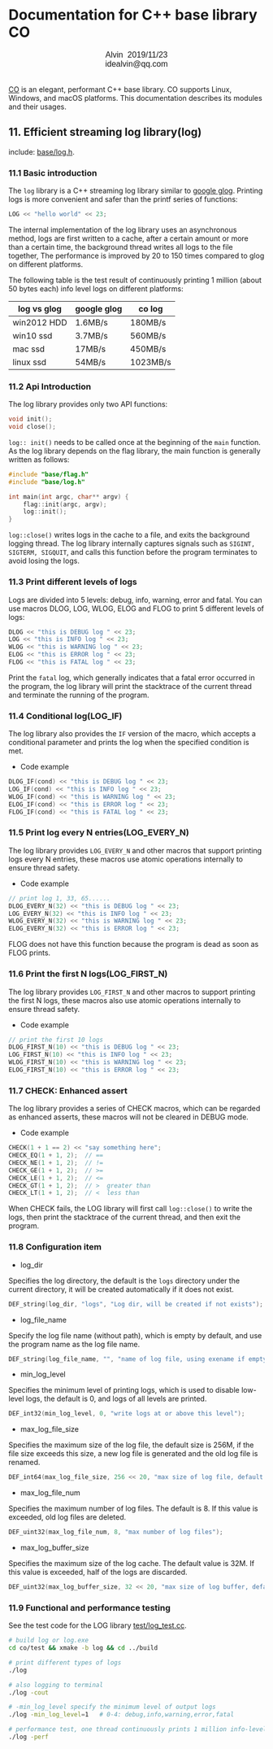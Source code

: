 # Documentation for C++ base library CO

<font face="Arial" size=3>
<center>
Alvin &nbsp;2019/11/23
</center>
<center>
idealvin@qq.com
</center>
<br />
</font>

[CO](https://github.com/idealvin/co) is an elegant, performant C++ base library. CO supports Linux, Windows, and macOS platforms. This documentation describes its modules and their usages.

## 11. Efficient streaming log library(log)

include: [base/log.h](https://github.com/idealvin/co/blob/master/base/log.h).

### 11.1 Basic introduction

The `log` library is a C++ streaming log library similar to [google glog](https://github.com/google/glog). Printing logs is more convenient and safer than the printf series of functions:

```cpp
LOG << "hello world" << 23;
```

The internal implementation of the log library uses an asynchronous method, logs are first written to a cache, after a certain amount or more than a certain time, the background thread writes all logs to the file together, The performance is improved by 20 to 150 times compared to glog on different platforms.

The following table is the test result of continuously printing 1 million (about 50 bytes each) info level logs on different platforms:

| log vs glog | google glog | co log |
| ------ | ------ | ------ |
| win2012 HDD | 1.6MB/s | 180MB/s |
| win10 ssd | 3.7MB/s | 560MB/s |
| mac ssd | 17MB/s | 450MB/s |
| linux ssd | 54MB/s | 1023MB/s |

### 11.2 Api Introduction

The log library provides only two API functions:
```cpp
void init();
void close();
```

`log:: init()` needs to be called once at the beginning of the `main` function. As the log library depends on the flag library, the main function is generally written as follows:
```cpp
#include "base/flag.h"
#include "base/log.h"

int main(int argc, char** argv) {
    flag::init(argc, argv);
    log::init();
}
```

`log::close()` writes logs in the cache to a file, and exits the background logging thread. The log library internally captures signals such as `SIGINT, SIGTERM, SIGQUIT`, and calls this function before the program terminates to avoid losing the logs.

### 11.3 Print different levels of logs

Logs are divided into 5 levels: debug, info, warning, error and fatal. You can use macros DLOG, LOG, WLOG, ELOG and FLOG to print 5 different levels of logs:

```cpp
DLOG << "this is DEBUG log " << 23;
LOG << "this is INFO log " << 23;
WLOG << "this is WARNING log " << 23;
ELOG << "this is ERROR log " << 23;
FLOG << "this is FATAL log " << 23;
```

Print the `fatal` log, which generally indicates that a fatal error occurred in the program, the log library will print the stacktrace of the current thread and terminate the running of the program.

### 11.4 Conditional log(LOG_IF)

The log library also provides the `IF` version of the macro, which accepts a conditional parameter and prints the log when the specified condition is met.

- Code example

```cpp
DLOG_IF(cond) << "this is DEBUG log " << 23;
LOG_IF(cond) << "this is INFO log " << 23;
WLOG_IF(cond) << "this is WARNING log " << 23;
ELOG_IF(cond) << "this is ERROR log " << 23;
FLOG_IF(cond) << "this is FATAL log " << 23;
```

### 11.5 Print log every N entries(LOG_EVERY_N)

The log library provides `LOG_EVERY_N` and other macros that support printing logs every N entries, these macros use atomic operations internally to ensure thread safety.

- Code example

```cpp
// print log 1, 33, 65......
DLOG_EVERY_N(32) << "this is DEBUG log " << 23;
LOG_EVERY_N(32) << "this is INFO log " << 23;
WLOG_EVERY_N(32) << "this is WARNING log " << 23;
ELOG_EVERY_N(32) << "this is ERROR log " << 23;
```

FLOG does not have this function because the program is dead as soon as FLOG prints.

### 11.6 Print the first N logs(LOG_FIRST_N)

The log library provides `LOG_FIRST_N` and other macros to support printing the first N logs, these macros also use atomic operations internally to ensure thread safety.

- Code example

```cpp
// print the first 10 logs
DLOG_FIRST_N(10) << "this is DEBUG log " << 23;
LOG_FIRST_N(10) << "this is INFO log " << 23;
WLOG_FIRST_N(10) << "this is WARNING log " << 23;
ELOG_FIRST_N(10) << "this is ERROR log " << 23;
```

### 11.7 CHECK: Enhanced assert

The log library provides a series of CHECK macros, which can be regarded as enhanced asserts, these macros will not be cleared in DEBUG mode.

- Code example

```cpp
CHECK(1 + 1 == 2) << "say something here";
CHECK_EQ(1 + 1, 2);  // ==
CHECK_NE(1 + 1, 2);  // !=
CHECK_GE(1 + 1, 2);  // >=
CHECK_LE(1 + 1, 2);  // <=
CHECK_GT(1 + 1, 2);  // >  greater than
CHECK_LT(1 + 1, 2);  // <  less than
```

When CHECK fails, the LOG library will first call `log::close()` to write the logs, then print the stacktrace of the current thread, and then exit the program.

### 11.8 Configuration item

- log_dir

Specifies the log directory, the default is the `logs` directory under the current directory, it will be created automatically if it does not exist.

```cpp
DEF_string(log_dir, "logs", "Log dir, will be created if not exists");
```

- log_file_name

Specify the log file name (without path), which is empty by default, and use the program name as the log file name.

```cpp
DEF_string(log_file_name, "", "name of log file, using exename if empty");
```

- min_log_level

Specifies the minimum level of printing logs, which is used to disable low-level logs, the default is 0, and logs of all levels are printed.

```cpp
DEF_int32(min_log_level, 0, "write logs at or above this level");
```

- max_log_file_size

Specifies the maximum size of the log file, the default size is 256M, if the file size exceeds this size, a new log file is generated and the old log file is renamed.

```cpp
DEF_int64(max_log_file_size, 256 << 20, "max size of log file, default: 256MB");
```

- max_log_file_num

Specifies the maximum number of log files. The default is 8. If this value is exceeded, old log files are deleted.

```cpp
DEF_uint32(max_log_file_num, 8, "max number of log files");
```

- max_log_buffer_size

Specifies the maximum size of the log cache. The default value is 32M. If this value is exceeded, half of the logs are discarded.

```cpp
DEF_uint32(max_log_buffer_size, 32 << 20, "max size of log buffer, default: 32MB");
```

### 11.9 Functional and performance testing

See the test code for the LOG library [test/log_test.cc](https://github.com/idealvin/co/blob/master/test/log_test.cc).

```sh
# build log or log.exe
cd co/test && xmake -b log && cd ../build

# print different types of logs
./log

# also logging to terminal
./log -cout

# -min_log_level specify the minimum level of output logs
./log -min_log_level=1   # 0-4: debug,info,warning,error,fatal 

# performance test, one thread continuously prints 1 million info-level logs
./log -perf
```
